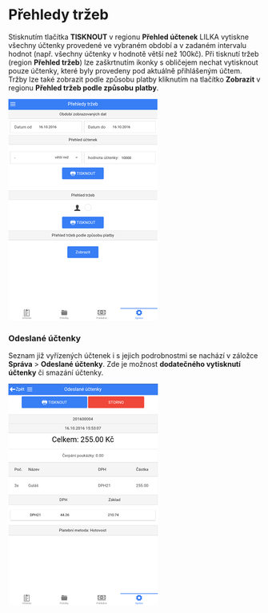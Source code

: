 # Přehledy tržeb

Stisknutím tlačítka **TISKNOUT** v regionu **Přehled účtenek** LILKA vytiskne všechny účtenky provedené ve vybraném období a v zadaném intervalu hodnot (např. všechny účtenky v hodnotě větší než 100kč). Při tisknutí tržeb (region **Přehled tržeb**) lze zaškrtnutím ikonky s obličejem nechat vytisknout pouze účtenky, které byly provedeny pod aktuálně přihlášeným účtem. Tržby lze také zobrazit podle způsobu platby kliknutím na tlačítko **Zobrazit** v regionu **Přehled tržeb podle způsobu platby**.

![](img/settings_reports.png)

### Odeslané účtenky

Seznam již vyřízených účtenek i s jejich podrobnostmi se nachází v záložce **Správa** > **Odeslané účtenky**. Zde je možnost **dodatečného vytisknutí účtenky** či smazání účtenky.

![](img/settings_sentreceipts.png)
